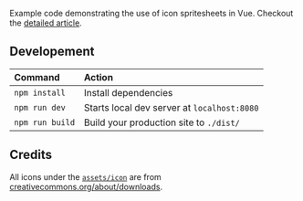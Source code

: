 Example code demonstrating the use of icon spritesheets in Vue. Checkout the [detailed article](https://ajithranka/icon-spritesheets).

## Developement

| Command         | Action                                      |
| :-------------- | :------------------------------------------ |
| `npm install`   | Install dependencies                        |
| `npm run dev`   | Starts local dev server at `localhost:8080` |
| `npm run build` | Build your production site to `./dist/`     |

## Credits

All icons under the [`assets/icon`](./src/assets/icons) are from [creativecommons.org/about/downloads](https://creativecommons.org/about/downloads/).
